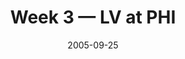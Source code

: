 ---
layout: game
title: Week 3 — LV at PHI
season: 2005
game_id: 2005_03_OAK_PHI
week: 3
date: 2005-09-25
home_team: PHI
away_team: LV
final_home: 
final_away: 
pbp_url: /assets/data/pbp/2005/2005_03_OAK_PHI.csv.gz
---